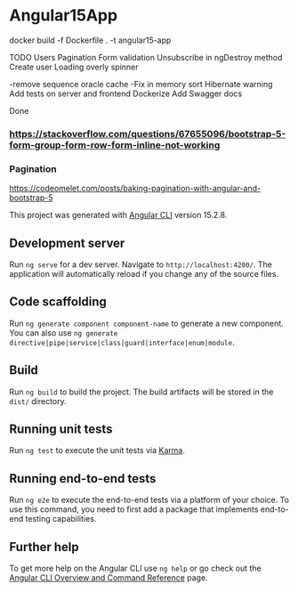 # Angular15App


docker build -f Dockerfile . -t angular15-app


TODO
Users Pagination
Form validation
Unsubscribe in ngDestroy method
Create user
Loading overly spinner

-remove sequence oracle cache
-Fix in memory sort Hibernate warning
Add tests on server and frontend
Dockerize
Add Swagger docs

Done



### https://stackoverflow.com/questions/67655096/bootstrap-5-form-group-form-row-form-inline-not-working


### Pagination

https://codeomelet.com/posts/baking-pagination-with-angular-and-bootstrap-5






This project was generated with [Angular CLI](https://github.com/angular/angular-cli) version 15.2.8.

## Development server

Run `ng serve` for a dev server. Navigate to `http://localhost:4200/`. The application will automatically reload if you change any of the source files.

## Code scaffolding

Run `ng generate component component-name` to generate a new component. You can also use `ng generate directive|pipe|service|class|guard|interface|enum|module`.

## Build

Run `ng build` to build the project. The build artifacts will be stored in the `dist/` directory.

## Running unit tests

Run `ng test` to execute the unit tests via [Karma](https://karma-runner.github.io).

## Running end-to-end tests

Run `ng e2e` to execute the end-to-end tests via a platform of your choice. To use this command, you need to first add a package that implements end-to-end testing capabilities.

## Further help

To get more help on the Angular CLI use `ng help` or go check out the [Angular CLI Overview and Command Reference](https://angular.io/cli) page.
